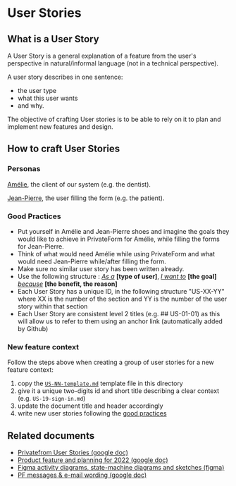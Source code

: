 # User Stories

## What is a User Story

A User Story is a general explanation of a feature from the user's perspective in natural/informal language (not in a technical perspective).

A user story describes in one sentence:

- the user type
- what this user wants
- and why.

The objective of crafting User stories is to be able to rely on it to plan and implement new features and design.

## How to craft User Stories

### Personas

<span style="text-decoration:underline;">Amélie</span>, the client of our system (e.g. the dentist).

<span style="text-decoration:underline;">Jean-Pierre</span>, the user filling the form (e.g. the patient).

### Good Practices

- Put yourself in Amélie and Jean-Pierre shoes and imagine the goals they would like to achieve in PrivateForm for Amélie, while filling the forms for Jean-Pierre.
- Think of what would need Amélie while using PrivateForm and what would need Jean-Pierre while/after filling the form.
- Make sure no similar user story has been written already.
- Use the following structure : _<span style="text-decoration:underline;">As a</span>_ **[type of user]**, _<span style="text-decoration:underline;">I want to</span>_ **[the goal]** _<span style="text-decoration:underline;">because</span>_ **[the benefit, the reason]**
- Each User Story has a unique ID, in the following structure "US-XX-YY" where XX is the number of the section and YY is the number of the user story within that section
- Each User Story are consistent level 2 titles (e.g. ## US-01-01) as this will allow us to refer to them using an anchor link (automatically added by Github)

### New feature context

Follow the steps above when creating a group of user stories for a new feature context:

1. copy the [`US-NN-template.md`](./US-NN-template.md) template file in this directory
2. give it a unique two-digits id and short title describing a clear context (e.g. `US-19-sign-in.md`)
3. update the document title and header accordingly
4. write new user stories following the [good practices](#good-practices)

## Related documents

* [Privatefrom User Stories (google doc)](https://docs.google.com/document/d/1-_iVgamjIm0aH-txl2aVDIfSNRuwS-agKf74G1q1KRk/edit)
* [Product feature and planning for 2022 (google doc)](https://docs.google.com/document/d/1UJhyVTOyjICTlG5wFVYIlmJQ1s-1DWPsBbvq2kvLb8A/edit#heading=h.4qvql0srrn4)
* [Figma activity diagrams, state-machine diagrams and sketches (figma)](https://www.figma.com/files/project/44665172/PrivateFrom?fuid=1025053302751681674)
* [PF messages & e-mail wording (google doc)](https://docs.google.com/document/d/1fK0Pw-OkN1YLQ5rD1STdRzFk1mPNyTLjcYBKBLhirCc/edit#heading=h.9yvxtjspa6zs)
